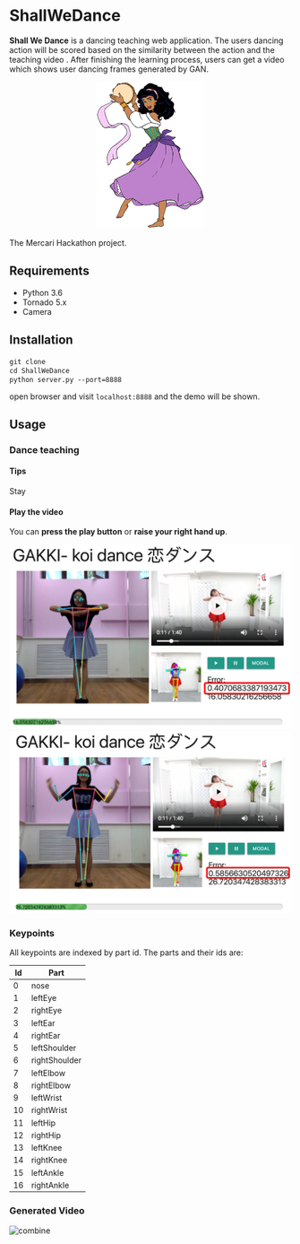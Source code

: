 # ShallWeDance

**Shall We Dance** is a dancing teaching web application. The users dancing action will be scored based on the similarity between the action and the teaching video . After finishing the learning process, users can get a video which shows user dancing frames generated by GAN.

<div align=center>

<img src="static/img/esmeralda.png" >

</div>



The Mercari Hackathon project.

## Requirements

* Python 3.6
* Tornado 5.x
* Camera

## Installation

```
git clone
cd ShallWeDance
python server.py --port=8888
```

open browser and visit `localhost:8888` and the demo will be shown.

## Usage

### Dance teaching

#### Tips

Stay 

#### Play the video

You can **press the play button** or **raise your right hand up**.



<img src="static/img/Snip20180909_8.png" width="600px">



<img src="static/img/Snip20180909_9.png" width="600px">

### Keypoints

All keypoints are indexed by part id. The parts and their ids are:

| Id   | Part          |
| ---- | ------------- |
| 0    | nose          |
| 1    | leftEye       |
| 2    | rightEye      |
| 3    | leftEar       |
| 4    | rightEar      |
| 5    | leftShoulder  |
| 6    | rightShoulder |
| 7    | leftElbow     |
| 8    | rightElbow    |
| 9    | leftWrist     |
| 10   | rightWrist    |
| 11   | leftHip       |
| 12   | rightHip      |
| 13   | leftKnee      |
| 14   | rightKnee     |
| 15   | leftAnkle     |
| 16   | rightAnkle    |

### Generated Video

![combine](static/gif/combine.gif)